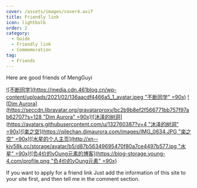 ```yaml
---
cover: /assets/images/cover4.avif
title: Friendly link
icon: lightbulb
order: 2
category:
  - Guide
  - Friendly link
  - Commemoration
tag:
  - Friends
---
```


Here are good friends of MengGuyi

[![不断同学](https://media.cdn.461blog.cn/wp-content/uploads/2021/02/136aacdf4466a5_1_avatar.jpeg "不断同学" =90x)](https://www.461blog.cn/) [![Dim Aurora](https://seccdn.libravatar.org/gravatarproxy/bc2b9b8ef2f566771bb757f97ab62707?s=128 "Dim Aurora" =90x)](https://www.dimaurora.com/)[![沐泽的树洞](https://avatars.githubusercontent.com/u/132760387?v=4 "沐泽的树洞" =90x)](https://zelihole.github.io/)[![楽之空](https://qilechan.dimaurora.com/images/IMG_0634.JPG "楽之空" =90x)](https://qilechan.dimaurora.com/)[![水星的个人主页](http://xn--kiv58k.cc/storage/avatar/b5/d87b56349695470f80a7ce4497b577.jpg "水星" =90x)](http://xn--kiv58k.cc)[![负4价的yOung元素的博客](https://blog-storage.young-4.com/profile.png "负4价的yOung元素" =90x)](https://blog.young-4.com)

If you want to apply for a friend link Just add the information of this site to your site first, and then tell me in the comment section.
